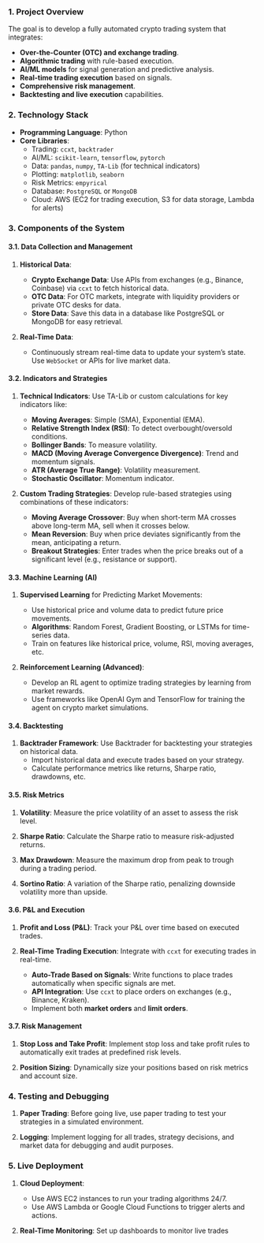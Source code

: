 ### **1. Project Overview**

The goal is to develop a fully automated crypto trading system that integrates:

- **Over-the-Counter (OTC) and exchange trading**.
- **Algorithmic trading** with rule-based execution.
- **AI/ML models** for signal generation and predictive analysis.
- **Real-time trading execution** based on signals.
- **Comprehensive risk management**.
- **Backtesting and live execution** capabilities.
  
### **2. Technology Stack**

- **Programming Language**: Python
- **Core Libraries**: 
  - Trading: `ccxt`, `backtrader`
  - AI/ML: `scikit-learn`, `tensorflow`, `pytorch`
  - Data: `pandas`, `numpy`, `TA-Lib` (for technical indicators)
  - Plotting: `matplotlib`, `seaborn`
  - Risk Metrics: `empyrical`
  - Database: `PostgreSQL` or `MongoDB`
  - Cloud: AWS (EC2 for trading execution, S3 for data storage, Lambda for alerts)

### **3. Components of the System**

#### **3.1. Data Collection and Management**

1. **Historical Data**:
   - **Crypto Exchange Data**: Use APIs from exchanges (e.g., Binance, Coinbase) via `ccxt` to fetch historical data.
   - **OTC Data**: For OTC markets, integrate with liquidity providers or private OTC desks for data.
   - **Store Data**: Save this data in a database like PostgreSQL or MongoDB for easy retrieval.

2. **Real-Time Data**:
   - Continuously stream real-time data to update your system’s state. Use `WebSocket` or APIs for live market data.

#### **3.2. Indicators and Strategies**

1. **Technical Indicators**:
   Use TA-Lib or custom calculations for key indicators like:
   - **Moving Averages**: Simple (SMA), Exponential (EMA).
   - **Relative Strength Index (RSI)**: To detect overbought/oversold conditions.
   - **Bollinger Bands**: To measure volatility.
   - **MACD (Moving Average Convergence Divergence)**: Trend and momentum signals.
   - **ATR (Average True Range)**: Volatility measurement.
   - **Stochastic Oscillator**: Momentum indicator.


2. **Custom Trading Strategies**:
   Develop rule-based strategies using combinations of these indicators:
   - **Moving Average Crossover**: Buy when short-term MA crosses above long-term MA, sell when it crosses below.
   - **Mean Reversion**: Buy when price deviates significantly from the mean, anticipating a return.
   - **Breakout Strategies**: Enter trades when the price breaks out of a significant level (e.g., resistance or support).

#### **3.3. Machine Learning (AI)**

1. **Supervised Learning** for Predicting Market Movements:
   - Use historical price and volume data to predict future price movements.
   - **Algorithms**: Random Forest, Gradient Boosting, or LSTMs for time-series data.
   - Train on features like historical price, volume, RSI, moving averages, etc.

2. **Reinforcement Learning (Advanced)**:
   - Develop an RL agent to optimize trading strategies by learning from market rewards.
   - Use frameworks like OpenAI Gym and TensorFlow for training the agent on crypto market simulations.

#### **3.4. Backtesting**

1. **Backtrader Framework**:
   Use Backtrader for backtesting your strategies on historical data.
   - Import historical data and execute trades based on your strategy.
   - Calculate performance metrics like returns, Sharpe ratio, drawdowns, etc.

#### **3.5. Risk Metrics**

1. **Volatility**: 
   Measure the price volatility of an asset to assess the risk level.

2. **Sharpe Ratio**:
   Calculate the Sharpe ratio to measure risk-adjusted returns.

3. **Max Drawdown**:
   Measure the maximum drop from peak to trough during a trading period.

4. **Sortino Ratio**:
   A variation of the Sharpe ratio, penalizing downside volatility more than upside.

#### **3.6. P&L and Execution**

1. **Profit and Loss (P&L)**:
   Track your P&L over time based on executed trades.

2. **Real-Time Trading Execution**:
   Integrate with `ccxt` for executing trades in real-time.
   - **Auto-Trade Based on Signals**: Write functions to place trades automatically when specific signals are met.
   - **API Integration**: Use `ccxt` to place orders on exchanges (e.g., Binance, Kraken).
   - Implement both **market orders** and **limit orders**.

#### **3.7. Risk Management**

1. **Stop Loss and Take Profit**:
   Implement stop loss and take profit rules to automatically exit trades at predefined risk levels.

2. **Position Sizing**:
   Dynamically size your positions based on risk metrics and account size.

### **4. Testing and Debugging**

1. **Paper Trading**:
   Before going live, use paper trading to test your strategies in a simulated environment.

2. **Logging**:
   Implement logging for all trades, strategy decisions, and market data for debugging and audit purposes.

### **5. Live Deployment**

1. **Cloud Deployment**:
   - Use AWS EC2 instances to run your trading algorithms 24/7.
   - Use AWS Lambda or Google Cloud Functions to trigger alerts and actions.

2. **Real-Time Monitoring**:
   Set up dashboards to monitor live trades

